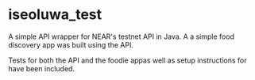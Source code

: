 # iseoluwa_test
A simple API wrapper for NEAR's  testnet API in  Java. A a simple food discovery app was built using the API. 

Tests for both the API and the foodie appas well as setup instructions for have been included.

